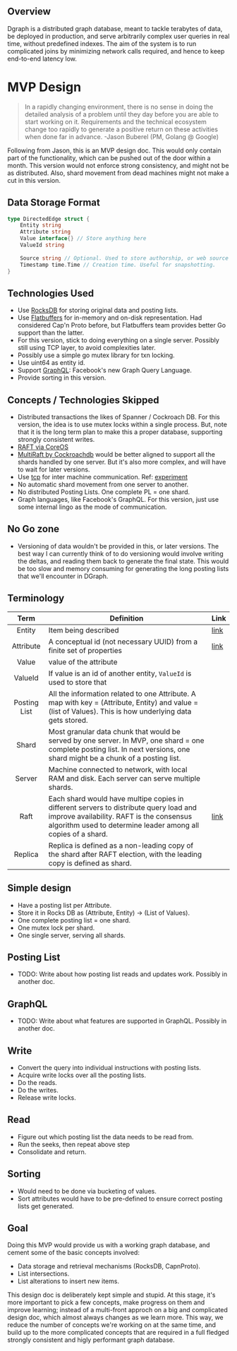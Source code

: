 ## Overview

Dgraph is a distributed graph database, meant to tackle terabytes of data,
be deployed in production, and serve arbitrarily complex user queries in real
time, without predefined indexes. The aim of the system is to run complicated
joins by minimizing network calls required, and hence to keep end-to-end latency
low.

# MVP Design

> In a rapidly changing environment, there is no sense in doing the detailed analysis of a problem until they day before you are able to start working on it. Requirements and the technical ecosystem change too rapidly to generate a positive return on these activities when done far in advance. -Jason Buberel (PM, Golang @ Google)

Following from Jason, this is an MVP design doc. This would only contain part of the functionality,
which can be pushed out of the door within a month. This version
would not enforce strong consistency, and might not be as distributed. Also,
shard movement from dead machines might not make a cut in this version.

## Data Storage Format

```go
type DirectedEdge struct {
	Entity string
	Attribute string
	Value interface{} // Store anything here
	ValueId string
	
	Source string // Optional. Used to store authorship, or web source
	Timestamp time.Time // Creation time. Useful for snapshotting.
}
```

## Technologies Used
- Use [RocksDB](http://rocksdb.org/) for storing original data and posting lists.
- Use [Flatbuffers](https://google.github.io/flatbuffers/) for in-memory and on-disk representation.
Had considered Cap'n Proto before, but Flatbuffers team provides better Go support than the latter.
- For this version, stick to doing everything on a single server. Possibly still
using TCP layer, to avoid complexities later.
- Possibly use a simple go mutex library for txn locking.
- Use uint64 as entity id.
- Support [GraphQL](https://facebook.github.io/graphql/): Facebook's new Graph Query Language.
- Provide sorting in this version.

## Concepts / Technologies Skipped
- Distributed transactions the likes of Spanner / Cockroach DB.
For this version, the idea is to use mutex locks within a single process.
But, note that it is the long term plan
to make this a proper database, supporting strongly consistent writes.
- [RAFT via CoreOS](https://github.com/coreos/etcd/tree/master/raft)
- [MultiRaft by Cockroachdb](http://www.cockroachlabs.com/blog/scaling-raft/) would
be better aligned to support all the shards handled by one server. But it's also
more complex, and will have to wait for later versions.
- Use [tcp](http://golang.org/pkg/net/) for inter machine communication.
Ref: [experiment](https://github.com/dgraph-io/experiments/tree/master/vrpc)
- No automatic shard movement from one server to another.
- No distributed Posting Lists. One complete PL = one shard.
- Graph languages, like Facebook's GraphQL. For this version, just use some internal lingo
as the mode of communication.

## No Go zone
- Versioning of data wouldn't be provided in this, or later versions. The best way I can
currently think of to do versioning would involve writing the deltas, and reading them back
to generate the final state. This would be too slow and memory consuming for generating the
long posting lists that we'll encounter in DGraph.

## Terminology

Term  | Definition | Link
:---: | --- | ---
Entity | Item being described | [link](https://en.wikipedia.org/wiki/Entity%E2%80%93attribute%E2%80%93value_model)
Attribute | A conceptual id (not necessary UUID) from a finite set of properties | [link](https://en.wikipedia.org/wiki/Entity%E2%80%93attribute%E2%80%93value_model)
Value | value of the attribute |
ValueId | If value is an id of another entity, `ValueId` is used to store that |
Posting List | All the information related to one Attribute. A map with key = (Attribute, Entity) and value = (list of Values). This is how underlying data gets stored. |
Shard | Most granular data chunk that would be served by one server. In MVP, one shard = one complete posting list. In next versions, one shard might be a chunk of a posting list.|
Server | Machine connected to network, with local RAM and disk. Each server can serve multiple shards. |
Raft | Each shard would have multipe copies in different servers to distribute query load and improve availability. RAFT is the consensus algorithm used to determine leader among all copies of a shard. | [link](https://github.com/coreos/etcd/tree/master/raft)
Replica | Replica is defined as a non-leading copy of the shard after RAFT election, with the leading copy is defined as shard. |

## Simple design
- Have a posting list per Attribute.
- Store it in Rocks DB as (Attribute, Entity) -> (List of Values).
- One complete posting list = one shard.
- One mutex lock per shard.
- One single server, serving all shards.

## Posting List
- TODO: Write about how posting list reads and updates work. Possibly in another doc.

## GraphQL
- TODO: Write about what features are supported in GraphQL. Possibly in another doc.

## Write
- Convert the query into individual instructions with posting lists.
- Acquire write locks over all the posting lists.
- Do the reads.
- Do the writes.
- Release write locks.

## Read
- Figure out which posting list the data needs to be read from.
- Run the seeks, then repeat above step
- Consolidate and return.

## Sorting
- Would need to be done via bucketing of values.
- Sort attributes would have to be pre-defined to ensure correct posting
lists get generated.

## Goal
Doing this MVP would provide us with a working graph database, and
cement some of the basic concepts involved:
- Data storage and retrieval mechanisms (RocksDB, CapnProto).
- List intersections.
- List alterations to insert new items.

This design doc is deliberately kept simple and stupid.
At this stage, it's more important to pick a few concepts,
make progress on them and improve learning; instead of a multi-front
approch on a big and complicated design doc, which almost always changes
as we learn more. This way, we reduce the number of concepts we're working
on at the same time, and build up to the more complicated concepts that
are required in a full fledged strongly consistent and higly performant
graph database.
